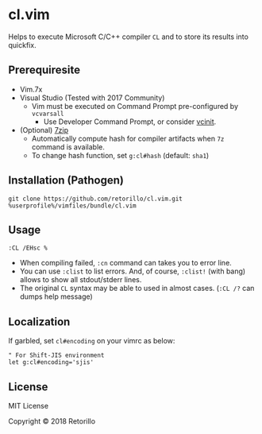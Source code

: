 # cl.vim

Helps to execute Microsoft C/C++ compiler `CL` and to store its results into
quickfix.

## Prerequiresite

- Vim.7x
- Visual Studio (Tested with 2017 Community)
  - Vim must be executed on Command Prompt pre-configured by `vcvarsall`
    - Use Developer Command Prompt, or consider [vcinit](https://github.com/retorillo/vcinit).
- (Optional) [7zip](https://chocolatey.org/packages/7zip)
  - Automatically compute hash for compiler artifacts when `7z` command is available.
  - To change hash function, set `g:cl#hash` (default: `sha1`)

## Installation (Pathogen)

```batchfile
git clone https://github.com/retorillo/cl.vim.git %userprofile%/vimfiles/bundle/cl.vim
```

## Usage

```vimscript
:CL /EHsc %
```

- When compiling failed, `:cn` command can takes you to error line.
- You can use `:clist` to list errors. And, of course, `:clist!` (with bang)
  allows to show all stdout/stderr lines.
- The original `CL` syntax may be able to used in almost cases. (`:CL /?` can
  dumps help message)

## Localization

If garbled, set `cl#encoding` on your vimrc as below:

```vimscript
" For Shift-JIS environment
let g:cl#encoding='sjis'
```

## License

MIT License

Copyright © 2018 Retorillo
